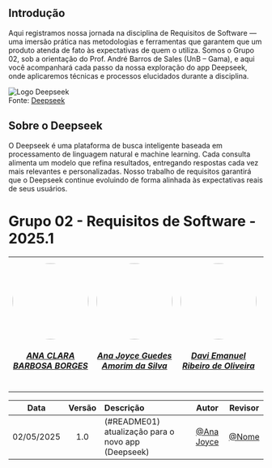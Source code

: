 ## Introdução
Aqui registramos nossa jornada na disciplina de Requisitos de Software — uma imersão prática nas metodologias e ferramentas que garantem que um produto atenda de fato às expectativas de quem o utiliza. Somos o Grupo 02, sob a orientação do Prof. André Barros de Sales (UnB – Gama), e aqui você acompanhará cada passo da nossa exploração do app Deepseek, onde aplicaremos técnicas e processos elucidados durante a disciplina.

![Logo Deepseek](https://requisitos-de-software.github.io/2025.1-Deepseek/images/deepseek-logo.svg)  
Fonte: [Deepseek](https://github.com/your-org/deepseek)

## Sobre o Deepseek
O Deepseek é uma plataforma de busca inteligente baseada em processamento de linguagem natural e machine learning. Cada consulta alimenta um modelo que refina resultados, entregando respostas cada vez mais relevantes e personalizadas. Nosso trabalho de requisitos garantirá que o Deepseek continue evoluindo de forma alinhada às expectativas reais de seus usuários.

# Grupo 02 - Requisitos de Software - 2025.1
<center>
<table style="margin-left: auto; margin-right: auto;">
  <tr>
        <td align="center">
            <a href="https://github.com/anabborges">
                <img style="border-radius: 50%;" src="https://avatars.githubusercontent.com/u/109738757?v=4" width="150px;"/>
                <h5 class="text-center">ANA CLARA BARBOSA BORGES</h5>
            </a>
        </td>
        <td align="center">
            <a href="https://github.com/anajoyceamorim">
                <img style="border-radius: 50%;" src="https://avatars.githubusercontent.com/u/106260288?v=4" width="150px;"/>
                <h5 class="text-center">Ana Joyce Guedes Amorim da Silva</h5>
            </a>
        </td>
      <td align="center">
            <a href="https://github.com/daviRolvr">
                <img style="border-radius: 50%;" src="https://avatars.githubusercontent.com/u/145626856?v=4" width="150px;"/>
                <h5 class="text-center">Davi Emanuel Ribeiro de Oliveira</h5>
            </a>
        </td>
    <td align="center">
            <a href="https://github.com/fabinsz">
                <img style="border-radius: 50%;" src="https://avatars.githubusercontent.com/u/132784196?v=4" width="150px;"/>
                <h5 class="text-center">FABIO GABRIEL DA SILVA BARBOSA</h5>
            </a>
        </td>
    <td align="center">
            <a href="https://github.com/gaubiela">
                <img style="border-radius: 50%;" src="https://avatars.githubusercontent.com/u/92053289?v=4" width="150px;"/>
                <h5 class="text-center">GABRIELA SILVA ALVES</h5>
            </a>
        </td>
         </td>
    <td align="center">
            <a href="https://github.com/luizfaria1989">
                <img style="border-radius: 50%;" src="https://avatars.githubusercontent.com/u/90045018?v=4" width="150px;"/>
                <h5 class="text-center">Luiz Guilherme Morais da Costa Faria</h5>
            </a>
        </td>
   <td align="center">
            <a href="https://github.com/MVConsorte">
                <img style="border-radius: 50%;" src="https://avatars.githubusercontent.com/u/108163301?v=4" width="150px;"/>
                <h5 class="text-center">MATEUS VILLELA CONSORTE</h5>
            </a>
        </td>
    </tr>
</table>
</center>

| Data       | Versão | Descrição                                           | Autor                                        | Revisor                                         |
| :--------: | :----: | :-------------------------------------------------- | :------------------------------------------: | :---------------------------------------------: |
| 02/05/2025 |  1.0   | (#README01) atualização para o novo app (Deepseek)  | [@Ana Joyce](https://github.com/anajoyceamorim) | [@Nome](https://github.com/arroba)  |

